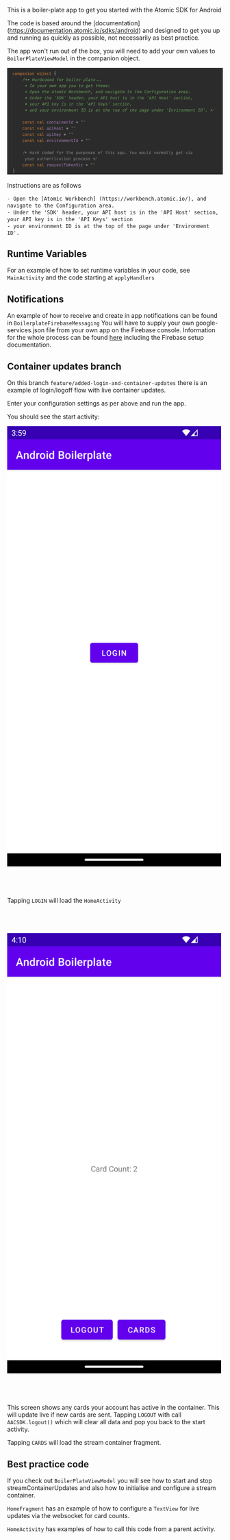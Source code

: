 This is a boiler-plate app to get you started with the Atomic SDK for Android

The code is based around the [documentation] (https://documentation.atomic.io/sdks/android) and
designed to get you up and running as quickly as possible, not necessarily as best practice.

The app won't run out of the box, you will need to add your own values to `BoilerPlateViewModel`
in the companion object. 


![Viewmodel companion object](viewmodel.png)

Instructions are as follows

    - Open the [Atomic Workbench] (https://workbench.atomic.io/), and navigate to the Configuration area.
    - Under the 'SDK' header, your API host is in the 'API Host' section, your API key is in the 'API Keys' section
    - your environment ID is at the top of the page under 'Environment ID'.


## Runtime Variables

For an example of how to set runtime variables in your code, see `MainActivity` and the code starting
at `applyHandlers`

## Notifications

An example of how to receive and create in app notifications can be found in `BoilerplateFirebaseMessaging`
You will have to supply your own google-services.json file from your own app on the Firebase console.
Information for the whole process can be found [here](https://documentation.atomic.io/sdks/android#notifications)
including the Firebase setup documentation.

## Container updates branch

On this branch `feature/added-login-and-container-updates` there is an example of login/logoff flow with live container updates. 

Enter your configuration settings as per above and run the app.

You should see the start activity:

<img src="start_activity.png" width="500" />
<br><br><br><br><br>
Tapping <code>LOGIN</code> will load the <code>HomeActivity</code> 
<br><br><br><br><br>
<img src="home_activity.png" width="500" />
<br><br><br><br><br>
This screen shows any cards your account has active in the container. This will update live if new cards are sent. Tapping <code>LOGOUT</code> with call <code>AACSDK.logout()</code> which will clear all data and pop you back to the start activity.

Tapping `CARDS` will load the stream container fragment.

## Best practice code

If you check out `BoilerPlateViewModel` you will see how to start and stop streamContainerUpdates and also how to initialise and configure a stream container.

`HomeFragment` has an example of how to configure a `TextView` for live updates via the websocket for card counts.

`HomeActivity` has examples of how to call this code from a parent activity.





